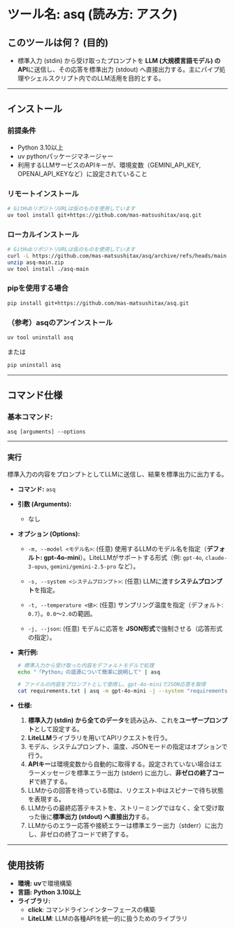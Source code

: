 # ツール名: asq (読み方: アスク)

## このツールは何？ (目的)
  * 標準入力 (stdin) から受け取ったプロンプトを **LLM (大規模言語モデル) のAPI**に送信し、その応答を標準出力 (stdout) へ直接出力する。主にパイプ処理やシェルスクリプト内でのLLM活用を目的とする。

-----

## インストール

### 前提条件

  - Python 3.10以上
  - uv pythonパッケージマネージャー
  - 利用するLLMサービスのAPIキーが、環境変数（GEMINI_API_KEY, OPENAI_API_KEYなど）に設定されていること

### リモートインストール

```bash
# GitHubリポジトリURLは仮のものを使用しています
uv tool install git+https://github.com/mas-matsushitax/asq.git
```

### ローカルインストール

```bash
# GitHubリポジトリURLは仮のものを使用しています
curl -L https://github.com/mas-matsushitax/asq/archive/refs/heads/main.zip --output asq-main.zip
unzip asq-main.zip
uv tool install ./asq-main
```

### pipを使用する場合

```bash
pip install git+https://github.com/mas-matsushitax/asq.git
```

### （参考）asqのアンインストール

```sh
uv tool uninstall asq
```

または

```sh
pip uninstall asq
```

-----

## コマンド仕様

### 基本コマンド:

`asq [arguments] --options`

-----

### 実行

標準入力の内容をプロンプトとしてLLMに送信し、結果を標準出力に出力する。

* **コマンド:** `asq`
* **引数 (Arguments):**
  * なし
* **オプション (Options):**

  * `-m, --model <モデル名>`: (任意) 使用するLLMのモデル名を指定（**デフォルト: gpt-4o-mini**）。LiteLLMがサポートする形式（例: `gpt-4o`, `claude-3-opus`, `gemini/gemini-2.5-pro` など）。

  * `-s, --system <システムプロンプト>`: (任意) LLMに渡す**システムプロンプト**を指定。

  * `-t, --temperature <値>`: (任意) サンプリング温度を指定（デフォルト: `0.7`）。`0.0`～`2.0`の範囲。

  * `-j, --json`: (任意) モデルに応答を **JSON形式**で強制させる（応答形式の指定）。

* **実行例:**
  ```sh
  # 標準入力から受け取った内容をデフォルトモデルで処理
  echo "「Python」の語源について簡潔に説明して" | asq

  # ファイルの内容をプロンプトとして使用し、gpt-4o-miniでJSON応答を取得
  cat requirements.txt | asq -m gpt-4o-mini -j --system "requirements.txtの内容を読み、必要なライブラリとその用途をJSON形式でリストアップしてください。"
  ```

* **仕様:**
  1. **標準入力 (stdin) から全てのデータ**を読み込み、これを**ユーザープロンプト**として設定する。
  2. **LiteLLM**ライブラリを用いてAPIリクエストを行う。
  3. モデル、システムプロンプト、温度、JSONモードの指定はオプションで行う。
  4. **APIキー**は環境変数から自動的に取得する。設定されていない場合はエラーメッセージを標準エラー出力 (stderr) に出力し、**非ゼロの終了コード**で終了する。
  5. LLMからの回答を待っている間は、リクエスト中はスピナーで待ち状態を表現する。
  6. LLMからの最終応答テキストを、ストリーミングではなく、全て受け取った後に**標準出力 (stdout) へ直接出力**する。
  7. LLMからのエラー応答や接続エラーは標準エラー出力（stderr）に出力し、非ゼロの終了コードで終了する。

-----

## 使用技術
  * **環境:** **uv**で環境構築
  * **言語:** **Python 3.10以上**
  * **ライブラリ:**
    * **click**: コマンドラインインターフェースの構築
    * **LiteLLM**: LLMの各種APIを統一的に扱うためのライブラリ
